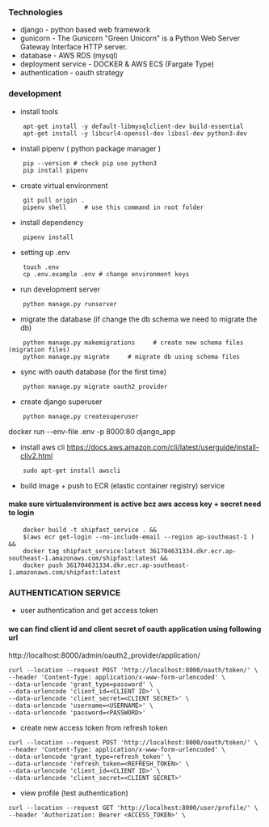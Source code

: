 ### Technologies
- django - python based web framework
- gunicorn - The Gunicorn "Green Unicorn" is a Python Web Server Gateway Interface HTTP server.
- database - AWS RDS (mysql)
- deployment service - DOCKER & AWS ECS (Fargate Type)
- authentication - oauth strategy


### development

- install tools
```
    apt-get install -y default-libmysqlclient-dev build-essential
    apt-get install -y libcurl4-openssl-dev libssl-dev python3-dev
```

- install pipenv ( python package manager )
```
    pip --version # check pip use python3
    pip install pipenv
```
- create virtual environment
```
    git pull origin .
    pipenv shell     # use this command in root folder
```

- install dependency
```
    pipenv install
```

- setting up .env
```
    touch .env
    cp .env.example .env # change environment keys
```

- run development server
```
    python manage.py runserver
```

- migrate the database (if change the db schema we need to migrate the db)
```
    python manage.py makemigrations     # create new schema files (migration files)
    python manage.py migrate     # migrate db using schema files
```

- sync with oauth database (for the first time)
```
    python manage.py migrate oauth2_provider
```

- create django superuser
```
    python manage.py createsuperuser
```

docker run --env-file .env -p 8000:80 django_app

- install aws cli
https://docs.aws.amazon.com/cli/latest/userguide/install-cliv2.html
```
    sudo apt-get install awscli
```

- build image + push to ECR (elastic container registry) service
#### make sure virtualenvironment is active bcz aws access key + secret need to login
```
    docker build -t shipfast_service . &&     
    $(aws ecr get-login --no-include-email --region ap-southeast-1 ) &&     
    docker tag shipfast_service:latest 361704631334.dkr.ecr.ap-southeast-1.amazonaws.com/shipfast:latest &&    
    docker push 361704631334.dkr.ecr.ap-southeast-1.amazonaws.com/shipfast:latest 
```

### AUTHENTICATION SERVICE

- user authentication and get access token
#### we can find client id and client secret of oauth application using following url
http://localhost:8000/admin/oauth2_provider/application/

```
curl --location --request POST 'http://localhost:8000/oauth/token/' \
--header 'Content-Type: application/x-www-form-urlencoded' \
--data-urlencode 'grant_type=password' \
--data-urlencode 'client_id=<CLIENT ID>' \
--data-urlencode 'client_secret=<CLIENT SECRET>' \
--data-urlencode 'username=<USERNAME>' \
--data-urlencode 'password=<PASSWORD>'
```

- create new access token from refresh token

```
curl --location --request POST 'http://localhost:8000/oauth/token/' \
--header 'Content-Type: application/x-www-form-urlencoded' \
--data-urlencode 'grant_type=refresh_token' \
--data-urlencode 'refresh_token=<REFRESH_TOKEN>' \
--data-urlencode 'client_id=<CLIENT ID>' \
--data-urlencode 'client_secret=<CLIENT SECRET>'
```

- view profile (test authentication)
```
curl --location --request GET 'http://localhost:8000/user/profile/' \
--header 'Authorization: Bearer <ACCESS_TOKEN>' \
```